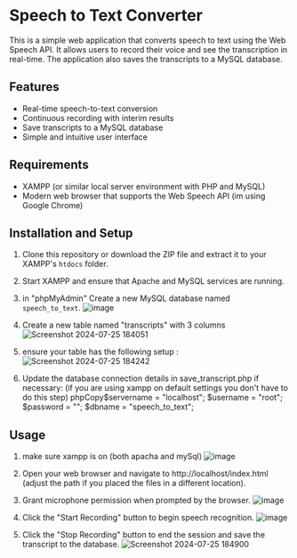 # Speech to Text Converter

This is a simple web application that converts speech to text using the Web Speech API. It allows users to record their voice and see the transcription in real-time. The application also saves the transcripts to a MySQL database.

## Features

- Real-time speech-to-text conversion
- Continuous recording with interim results
- Save transcripts to a MySQL database
- Simple and intuitive user interface

## Requirements

- XAMPP (or similar local server environment with PHP and MySQL)
- Modern web browser that supports the Web Speech API (im using Google Chrome)

## Installation and Setup

1. Clone this repository or download the ZIP file and extract it to your XAMPP's `htdocs` folder.

2. Start XAMPP and ensure that Apache and MySQL services are running.

3. in "phpMyAdmin" Create a new MySQL database named `speech_to_text`.
   ![image](https://github.com/user-attachments/assets/411192e1-2d0d-49be-af38-5a8d899d8fe2)


4. Create a new table named "transcripts" with 3 columns
![Screenshot 2024-07-25 184051](https://github.com/user-attachments/assets/3e770828-e803-4618-828d-c3b06b001dbe)

5. ensure your table has the following setup :
   ![Screenshot 2024-07-25 184242](https://github.com/user-attachments/assets/6b2d437e-3191-454b-8c8e-24c87330a27b)

6. Update the database connection details in save_transcript.php if necessary: (if you are using xampp on default settings you don't have to do this step) 
  phpCopy$servername = "localhost";
  $username = "root";
  $password = "";
  $dbname = "speech_to_text";

## Usage

1. make sure xampp is on (both apacha and mySql)
    ![image](https://github.com/user-attachments/assets/d2e49856-ac29-4267-a41e-70dde00cd33b)
   
2. Open your web browser and navigate to http://localhost/index.html (adjust the path if you placed the files in a different location).
3. Grant microphone permission when prompted by the browser.
    ![image](https://github.com/user-attachments/assets/d22eb28c-99a0-49e9-9317-fe0847b758d2)

4. Click the "Start Recording" button to begin speech recognition.
      ![image](https://github.com/user-attachments/assets/478b8b32-6952-4e42-aecc-455a1229b5aa)

5. Click the "Stop Recording" button to end the session and save the transcript to the database.
       ![Screenshot 2024-07-25 184900](https://github.com/user-attachments/assets/e6b5fa52-ba08-45e4-ad79-5e509d02de5a)
